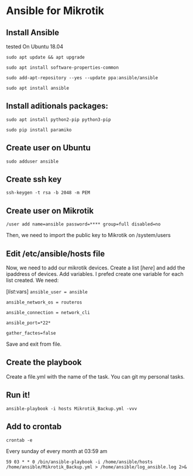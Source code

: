 # Ansible for Mikrotik
## Install Ansible

tested On Ubuntu 18.04

`sudo apt update && apt upgrade`

`sudo apt install software-properties-common`

`sudo add-apt-repository --yes --update ppa:ansible/ansible`

`sudo apt install ansible`

## Install aditionals packages:

`sudo apt install python2-pip python3-pip`

`sudo pip install paramiko`

## Create user on Ubuntu

`sudo adduser ansible`

## Create ssh key
`ssh-keygen -t rsa -b 2048 -m PEM`

## Create user on Mikrotik

`/user add name=ansible password=**** group=full disabled=no`

Then, we need to import the public key to Mikrotik on /system/users

## Edit /etc/ansible/hosts file
Now, we need to add our mikrotik devices. Create a list [*here*] and add the ipaddress of devices.
Add variables. I prefed create one variable for each list created.
We need:

[*list*:vars]
`ansible_user = ansible`

`ansible_network_os = routeros`

`ansible_connection = network_cli`

`ansible_port=*22*`

`gather_factes=false`

Save and exit from file.

## Create the playbook
Create a file.yml with the name of the task. You can git my personal tasks.

## Run it!
`ansible-playbook -i hosts Mikrotik_Backup.yml -vvv`

## Add to crontab
`crontab -e`

Every sunday of every month at 03:59 am

`59 03 * * 0 /bin/ansible-playbook -i /home/ansible/hosts /home/ansible/Mikrotik_Backup.yml > /home/ansible/log_ansible.log 2>&`
